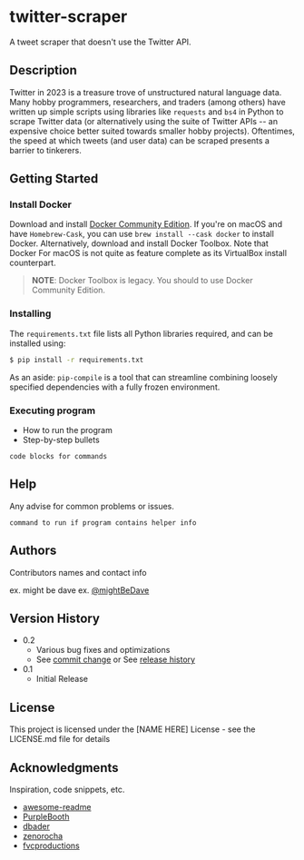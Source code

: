 # twitter-scraper
A tweet scraper that doesn't use the Twitter API.

## Description

Twitter in 2023 is a treasure trove of unstructured natural language data. Many hobby programmers, researchers, and traders (among others) have written up simple scripts using libraries like `requests` and `bs4` in Python to scrape Twitter data (or alternatively using the suite of Twitter APIs -- an expensive choice better suited towards smaller hobby projects). Oftentimes, the speed at which tweets (and user data) can be scraped presents a barrier to tinkerers.



## Getting Started

### Install Docker

Download and install [Docker Community Edition](https://www.docker.com/community-edition). If you're on macOS and have `Homebrew-Cask`, you can use `brew install --cask docker` to install Docker. Alternatively, download and install Docker Toolbox. Note that Docker For macOS is not quite as feature complete as its VirtualBox install counterpart. 

> **NOTE**: Docker Toolbox is legacy. You should to use Docker Community Edition.

### Installing

The `requirements.txt` file lists all Python libraries required, and can be installed using:

```bash
$ pip install -r requirements.txt
```

As an aside: `pip-compile` is a tool that can streamline combining loosely specified dependencies with a fully frozen environment. 

### Executing program

* How to run the program
* Step-by-step bullets
```
code blocks for commands
```

## Help

Any advise for common problems or issues.
```
command to run if program contains helper info
```

## Authors

Contributors names and contact info

ex. might be dave 
ex. [@mightBeDave](https://github.com/adhd)

## Version History

* 0.2
    * Various bug fixes and optimizations
    * See [commit change]() or See [release history]()
* 0.1
    * Initial Release

## License

This project is licensed under the [NAME HERE] License - see the LICENSE.md file for details

## Acknowledgments

Inspiration, code snippets, etc.
* [awesome-readme](https://github.com/matiassingers/awesome-readme)
* [PurpleBooth](https://gist.github.com/PurpleBooth/109311bb0361f32d87a2)
* [dbader](https://github.com/dbader/readme-template)
* [zenorocha](https://gist.github.com/zenorocha/4526327)
* [fvcproductions](https://gist.github.com/fvcproductions/1bfc2d4aecb01a834b46)
